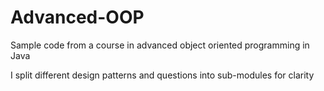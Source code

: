 # Advanced-OOP
Sample code from a course in advanced object oriented programming in Java

I split different design patterns and questions into sub-modules for clarity
